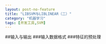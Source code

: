 ```yaml
---
layout: post-no-feature
title: "LIBSVM与LIBLINEAR（二）"
category: "机器学习"
tags: [开发工具,SVM]
---
```


##输入与输出
###输入数据格式
###特征的预处理
  